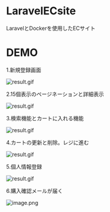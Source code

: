 # LaravelECsite
LaravelとDockerを使用したECサイト

# DEMO

1.新規登録画面

![result.gif](https://qiita-image-store.s3.ap-northeast-1.amazonaws.com/0/592467/251830bd-7bad-1236-4809-b9b08289f0dd.gif)

2.15個表示のページネーションと詳細表示

![result.gif](https://qiita-image-store.s3.ap-northeast-1.amazonaws.com/0/592467/6f221c4a-374e-b0ca-4332-03528c1c5194.gif)

3.検索機能とカートに入れる機能

![result.gif](https://qiita-image-store.s3.ap-northeast-1.amazonaws.com/0/592467/ef11d662-8edf-094a-b751-145408b626df.gif)

4.カートの更新と削除。レジに進む

![result.gif](https://qiita-image-store.s3.ap-northeast-1.amazonaws.com/0/592467/45a3b1cd-4ea2-0e89-e7dc-467afdd815ca.gif)

5.個人情報登録

![result.gif](https://qiita-image-store.s3.ap-northeast-1.amazonaws.com/0/592467/d7f129e1-11a3-d365-0934-ec14324afa26.gif)

6.購入確認メールが届く

![image.png](https://qiita-image-store.s3.ap-northeast-1.amazonaws.com/0/592467/eca025e0-9c94-d0e4-bb90-74eb122d258b.png)


